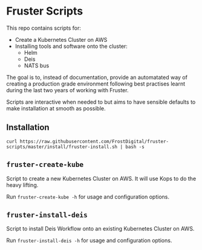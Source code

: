 # Fruster Scripts

This repo contains scripts for:

* Create a Kubernetes Cluster on AWS
* Installing tools and software onto the cluster:
	* Helm
	* Deis
	* NATS bus

The goal is to, instead of documentation, provide an automatated way of creating a production grade
environment following best practises learnt during the last two years of working with Fruster.

Scripts are interactive when needed to but aims to have sensible defaults to make 
installation at smooth as possible. 

## Installation

```
curl https://raw.githubusercontent.com/FrostDigital/fruster-scripts/master/install/fruster-install.sh | bash -s
```	

## `fruster-create-kube`

Script to create a new Kubernetes Cluster on AWS. It will use Kops to do the heavy lifting.

Run `fruster-create-kube -h` for usage and configuration options.


## `fruster-install-deis`

Script to install Deis Workflow onto an existing Kubernetes Cluster on AWS.

Run `fruster-install-deis -h` for usage and configuration options.






